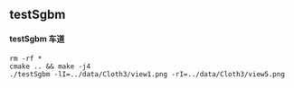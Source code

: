 ## testSgbm

#### testSgbm 车道
```
rm -rf *
cmake .. && make -j4
./testSgbm -lI=../data/Cloth3/view1.png -rI=../data/Cloth3/view5.png
```
